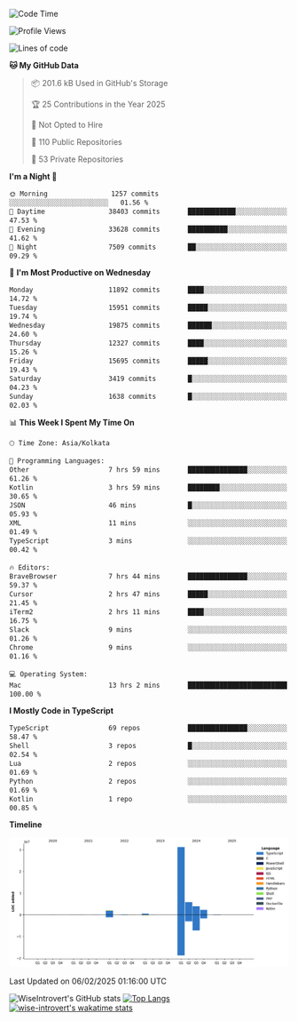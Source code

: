 <!--START_SECTION:waka-->
![Code Time](http://img.shields.io/badge/Code%20Time-2%2C196%20hrs%2017%20mins-blue)

![Profile Views](http://img.shields.io/badge/Profile%20Views-0-blue)

![Lines of code](https://img.shields.io/badge/From%20Hello%20World%20I%27ve%20Written-46.3%20million%20lines%20of%20code-blue)

**🐱 My GitHub Data** 

> 📦 201.6 kB Used in GitHub's Storage 
 > 
> 🏆 25 Contributions in the Year 2025
 > 
> 🚫 Not Opted to Hire
 > 
> 📜 110 Public Repositories 
 > 
> 🔑 53 Private Repositories 
 > 
**I'm a Night 🦉** 

```text
🌞 Morning                1257 commits        ░░░░░░░░░░░░░░░░░░░░░░░░░   01.56 % 
🌆 Daytime                38403 commits       ████████████░░░░░░░░░░░░░   47.53 % 
🌃 Evening                33628 commits       ██████████░░░░░░░░░░░░░░░   41.62 % 
🌙 Night                  7509 commits        ██░░░░░░░░░░░░░░░░░░░░░░░   09.29 % 
```
📅 **I'm Most Productive on Wednesday** 

```text
Monday                   11892 commits       ████░░░░░░░░░░░░░░░░░░░░░   14.72 % 
Tuesday                  15951 commits       █████░░░░░░░░░░░░░░░░░░░░   19.74 % 
Wednesday                19875 commits       ██████░░░░░░░░░░░░░░░░░░░   24.60 % 
Thursday                 12327 commits       ████░░░░░░░░░░░░░░░░░░░░░   15.26 % 
Friday                   15695 commits       █████░░░░░░░░░░░░░░░░░░░░   19.43 % 
Saturday                 3419 commits        █░░░░░░░░░░░░░░░░░░░░░░░░   04.23 % 
Sunday                   1638 commits        █░░░░░░░░░░░░░░░░░░░░░░░░   02.03 % 
```


📊 **This Week I Spent My Time On** 

```text
🕑︎ Time Zone: Asia/Kolkata

💬 Programming Languages: 
Other                    7 hrs 59 mins       ███████████████░░░░░░░░░░   61.26 % 
Kotlin                   3 hrs 59 mins       ████████░░░░░░░░░░░░░░░░░   30.65 % 
JSON                     46 mins             █░░░░░░░░░░░░░░░░░░░░░░░░   05.93 % 
XML                      11 mins             ░░░░░░░░░░░░░░░░░░░░░░░░░   01.49 % 
TypeScript               3 mins              ░░░░░░░░░░░░░░░░░░░░░░░░░   00.42 % 

🔥 Editors: 
BraveBrowser             7 hrs 44 mins       ███████████████░░░░░░░░░░   59.37 % 
Cursor                   2 hrs 47 mins       █████░░░░░░░░░░░░░░░░░░░░   21.45 % 
iTerm2                   2 hrs 11 mins       ████░░░░░░░░░░░░░░░░░░░░░   16.75 % 
Slack                    9 mins              ░░░░░░░░░░░░░░░░░░░░░░░░░   01.26 % 
Chrome                   9 mins              ░░░░░░░░░░░░░░░░░░░░░░░░░   01.16 % 

💻 Operating System: 
Mac                      13 hrs 2 mins       █████████████████████████   100.00 % 
```

**I Mostly Code in TypeScript** 

```text
TypeScript               69 repos            ███████████████░░░░░░░░░░   58.47 % 
Shell                    3 repos             █░░░░░░░░░░░░░░░░░░░░░░░░   02.54 % 
Lua                      2 repos             ░░░░░░░░░░░░░░░░░░░░░░░░░   01.69 % 
Python                   2 repos             ░░░░░░░░░░░░░░░░░░░░░░░░░   01.69 % 
Kotlin                   1 repo              ░░░░░░░░░░░░░░░░░░░░░░░░░   00.85 % 
```



**Timeline**

![Lines of Code chart](https://raw.githubusercontent.com/wise-introvert/wise-introvert/master/assets/bar_graph.png)


 Last Updated on 06/02/2025 01:16:00 UTC
<!--END_SECTION:waka-->

![WiseIntrovert's GitHub stats](https://github-readme-stats.vercel.app/api?username=wise-introvert&count_private=true&show_icons=true)
[![Top Langs](https://github-readme-stats.vercel.app/api/top-langs/?username=wise-introvert&langs_count=10)](https://github.com/anuraghazra/github-readme-stats)
[![wise-introvert's wakatime stats](https://github-readme-stats.vercel.app/api/wakatime?username=wiseintrovert)](https://github.com/anuraghazra/github-readme-stats)
